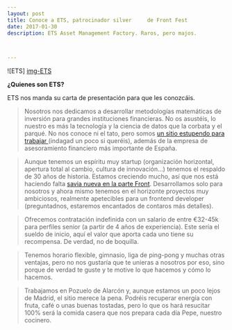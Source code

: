 ```yaml
---
layout: post
title: Conoce a ETS, patrocinador silver     de Front Fest
date: 2017-01-30
description: ETS Asset Management Factory. Raros, pero majos.



---
```

![ETS] [img-ETS]

**¿Quienes son ETS?**

ETS nos manda su carta de presentación para que les conozcáis.

>Nosotros nos dedicamos a desarrollar metodologías matemáticas de inversión para grandes instituciones financieras. No os asustéis, lo nuestro es más la tecnología y la ciencia de datos que la corbata y el parqué. No nos conoce ni el tato, pero somos [un sitio estupendo para trabajar ](http://www.ets.es/OurHumans.aspx)(indagad un poco si queréis), además de la empresa de asesoramiento financiero más importante de España.

>Aunque tenemos un espíritu muy startup (organización horizontal, apertura total al cambio, cultura de innovación…) tenemos el respaldo de 30 años de historia. Estamos creciendo mucho, así que nos está haciendo falta [savia nueva en la parte Front](http://www.ets.es/joboffers.aspx). Desarrollamos solo para nosotros y ahora mismo tenemos en el horizonte proyectos muy ambiciosos, realmente apetecibles para un frontend developer (preguntadnos, estaremos encantados de contaros más detalles).

>Ofrecemos contratación indefinida con un salario de entre €32-45k para perfiles senior (a partir de 4 años de experiencia). Este sería el sueldo de inicio, aquí el valor que aporta cada uno tiene su recompensa. De verdad, no de boquilla.

>Tenemos horario flexible, gimnasio, liga de ping-pong y muchas otras ventajas, pero no nos gustaría que te unieras a nosotros por eso, sino porque de verdad te guste y te motive lo que hacemos y cómo lo hacemos.

>Trabajamos en Pozuelo de Alarcón y, aunque estamos un poco lejos de Madrid, el sitio merece la pena. Podréis recuperar energía con fruta, café o unas buenas tostadas, pero lo que os hará resucitar 100% será la comida casera que nos prepara cada día Pepe, nuestro cocinero.


[img-ETS]: http://frontfest.es/assets/img/sponsors/FotoETSBlog.jpg
